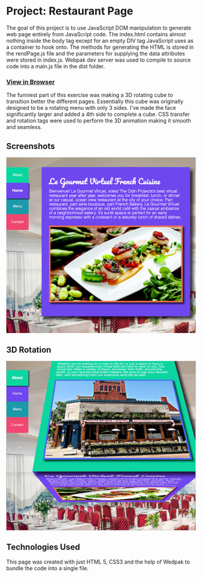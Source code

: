 # Project: Restaurant Page
The goal of this project is to use JavaScript DOM manipulation to generate web page entirely from JavaScript code.
The index.html contains almost nothing inside the body tag except for an empty DIV tag JavaScript uses as a container to hook onto.
The methods for generating the HTML is stored in the rendPage.js file and the parameters for supplying the data attributes were stored in index.js.
Webpak dev server was used to compile to source code into a main.js file in the dist folder.

### [View in Browser](https://winplam.github.io/tic-tac-toe/)

The funniest part of this exercise was making a 3D rotating cube to transition better the different pages.
Essentially this cube was originally designed to be a rotating menu with only 3 sides.
I've made the face significantly larger and added a 4th side to complete a cube. CSS transfer and rotation tags were used to perform the 3D animation making it smooth and seamless.

## Screenshots
![RestaurantPage](./screenshots/homepage.png)
## 3D Rotation
![Rotating](./screenshots/rotating.png)

## Technologies Used
This page was created with just HTML 5, CSS3 and the help of Wedpak to bundle the code into a single file.